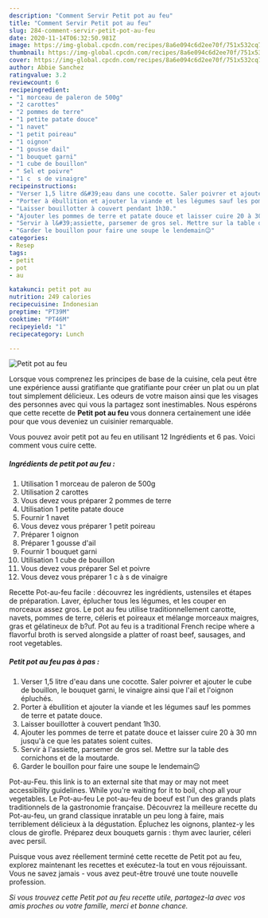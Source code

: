 ```yaml
---
description: "Comment Servir Petit pot au feu"
title: "Comment Servir Petit pot au feu"
slug: 284-comment-servir-petit-pot-au-feu
date: 2020-11-14T06:32:50.981Z
image: https://img-global.cpcdn.com/recipes/8a6e094c6d2ee70f/751x532cq70/petit-pot-au-feu-photo-principale-de-la-recette.jpg
thumbnail: https://img-global.cpcdn.com/recipes/8a6e094c6d2ee70f/751x532cq70/petit-pot-au-feu-photo-principale-de-la-recette.jpg
cover: https://img-global.cpcdn.com/recipes/8a6e094c6d2ee70f/751x532cq70/petit-pot-au-feu-photo-principale-de-la-recette.jpg
author: Abbie Sanchez
ratingvalue: 3.2
reviewcount: 6
recipeingredient:
- "1 morceau de paleron de 500g"
- "2 carottes"
- "2 pommes de terre"
- "1 petite patate douce"
- "1 navet"
- "1 petit poireau"
- "1 oignon"
- "1 gousse dail"
- "1 bouquet garni"
- "1 cube de bouillon"
- " Sel et poivre"
- "1 c  s de vinaigre"
recipeinstructions:
- "Verser 1,5 litre d&#39;eau dans une cocotte. Saler poivrer et ajouter le cube de bouillon, le bouquet garni, le vinaigre ainsi que l&#39;ail et l&#39;oignon épluchés."
- "Porter à ébullition et ajouter la viande et les légumes sauf les pommes de terre et patate douce."
- "Laisser bouillotter à couvert pendant 1h30."
- "Ajouter les pommes de terre et patate douce et laisser cuire 20 à 30 mn jusqu&#39;à ce que les patates soient cuites."
- "Servir à l&#39;assiette, parsemer de gros sel. Mettre sur la table des cornichons et de la moutarde."
- "Garder le bouillon pour faire une soupe le lendemain😉"
categories:
- Resep
tags:
- petit
- pot
- au

katakunci: petit pot au 
nutrition: 249 calories
recipecuisine: Indonesian
preptime: "PT39M"
cooktime: "PT46M"
recipeyield: "1"
recipecategory: Lunch

---
```



![Petit pot au feu](https://img-global.cpcdn.com/recipes/8a6e094c6d2ee70f/751x532cq70/petit-pot-au-feu-photo-principale-de-la-recette.jpg)

Lorsque vous comprenez les principes de base de la cuisine, cela peut être une expérience aussi gratifiante que gratifiante pour créer un plat ou un plat tout simplement délicieux. Les odeurs de votre maison ainsi que les visages des personnes avec qui vous la partagez sont inestimables. Nous espérons que cette recette de <strong> Petit pot au feu </strong> vous donnera certainement une idée pour que vous deveniez un cuisinier remarquable.

<!--inarticleads1-->

Vous pouvez avoir petit pot au feu en utilisant 12 Ingrédients et 6 pas. Voici comment vous cuire cette.

##### Ingrédients de petit pot au feu :

1. Utilisation 1 morceau de paleron de 500g
1. Utilisation 2 carottes
1. Vous devez vous préparer 2 pommes de terre
1. Utilisation 1 petite patate douce
1. Fournir 1 navet
1. Vous devez vous préparer 1 petit poireau
1. Préparer 1 oignon
1. Préparer 1 gousse d&#39;ail
1. Fournir 1 bouquet garni
1. Utilisation 1 cube de bouillon
1. Vous devez vous préparer  Sel et poivre
1. Vous devez vous préparer 1 c à s de vinaigre


Recette Pot-au-feu facile : découvrez les ingrédients, ustensiles et étapes de préparation. Laver, éplucher tous les légumes, et les couper en morceaux assez gros. Le pot au feu utilise traditionnellement carotte, navets, pommes de terre, céleris et poireaux et mélange morceaux maigres, gras et gélatineux de b?uf. Pot au feu is a traditional French recipe where a flavorful broth is served alongside a platter of roast beef, sausages, and root vegetables. 

<!--inarticleads2-->

##### Petit pot au feu pas à pas :

1. Verser 1,5 litre d&#39;eau dans une cocotte. Saler poivrer et ajouter le cube de bouillon, le bouquet garni, le vinaigre ainsi que l&#39;ail et l&#39;oignon épluchés.
1. Porter à ébullition et ajouter la viande et les légumes sauf les pommes de terre et patate douce.
1. Laisser bouillotter à couvert pendant 1h30.
1. Ajouter les pommes de terre et patate douce et laisser cuire 20 à 30 mn jusqu&#39;à ce que les patates soient cuites.
1. Servir à l&#39;assiette, parsemer de gros sel. Mettre sur la table des cornichons et de la moutarde.
1. Garder le bouillon pour faire une soupe le lendemain😉


Pot-au-Feu. this link is to an external site that may or may not meet accessibility guidelines. While you&#39;re waiting for it to boil, chop all your vegetables. Le Pot-au-feu Le pot-au-feu de boeuf est l&#39;un des grands plats traditionnels de la gastronomie française. Découvrez la meilleure recette du Pot-au-feu, un grand classique inratable un peu long à faire, mais terriblement délicieux à la dégustation. Épluchez les oignons, plantez-y les clous de girofle. Préparez deux bouquets garnis : thym avec laurier, céleri avec persil. 

<!--inarticleads1-->

<p>
Puisque vous avez réellement terminé cette recette de Petit pot au feu, explorez maintenant les recettes et exécutez-la tout en vous réjouissant. Vous ne savez jamais - vous avez peut-être trouvé une toute nouvelle profession.
</p>

<p>
<i>Si vous trouvez cette Petit pot au feu recette utile, partagez-la avec vos amis proches ou votre famille, merci et bonne chance.</i>
</p>
